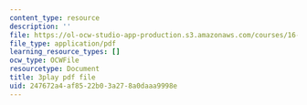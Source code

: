 ```yaml
---
content_type: resource
description: ''
file: https://ol-ocw-studio-app-production.s3.amazonaws.com/courses/16-687-private-pilot-ground-school-january-iap-2019/247672a4af8522b03a278a0daaa9998e_alLh1Jdqwvg.pdf
file_type: application/pdf
learning_resource_types: []
ocw_type: OCWFile
resourcetype: Document
title: 3play pdf file
uid: 247672a4-af85-22b0-3a27-8a0daaa9998e
---
```

